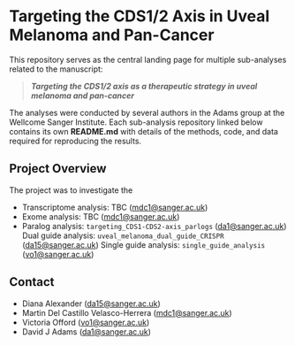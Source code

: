 # Targeting the CDS1/2 Axis in Uveal Melanoma and Pan-Cancer

This repository serves as the central landing page for multiple sub-analyses related to the manuscript:

> **_Targeting the CDS1/2 axis as a therapeutic strategy in uveal melanoma and pan-cancer_**

The analyses were conducted by several authors in the Adams group at the Wellcome Sanger Institute. Each  sub-analysis repository linked below contains its own **README.md** with details of the methods, code, and data required for reproducing the results.

## Project Overview

The project was to investigate the 

- Transcriptome analysis: TBC (mdc1@sanger.ac.uk)
- Exome analysis: TBC (mdc1@sanger.ac.uk)
- Paralog analysis: `targeting_CDS1-CDS2-axis_parlogs` (da1@sanger.ac.uk)
Dual guide analysis: `uveal_melanoma_dual_guide_CRISPR` (da15@sanger.ac.uk)
Single guide analysis: `single_guide_analysis` (vo1@sanger.ac.uk)

## Contact 

- Diana Alexander (<da15@sanger.ac.uk>)
- Martin Del Castillo Velasco-Herrera (<mdc1@sanger.ac.uk>)
- Victoria Offord (<vo1@sanger.ac.uk>) 
- David J Adams (<da1@sanger.ac.uk>)